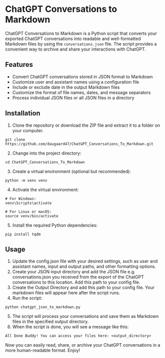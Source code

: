 # ChatGPT Conversations to Markdown
ChatGPT Conversations to Markdown is a Python script that converts your exported ChatGPT conversations into readable and well-formatted Markdown files by using the `conversations.json` file. The script provides a convenient way to archive and share your interactions with ChatGPT.

## Features
* Convert ChatGPT conversations stored in JSON format to Markdown
* Customize user and assistant names using a configuration file
* Include or exclude date in the output Markdown files
* Customize the format of file names, dates, and message separators
* Process individual JSON files or all JSON files in a directory

## Installation
1. Clone the repository or download the ZIP file and extract it to a folder on your computer.
```
git clone https://github.com/daugaard47/ChatGPT_Conversations_To_Markdown.git
```
2. Change into the project directory:
```
cd ChatGPT_Conversations_To_Markdown
````
3. Create a virtual environment (optional but recommended):
```
python -m venv venv
```
4. Activate the virtual environment:
```
# For Windows:
venv\Scripts\activate

# For Linux or macOS:
source venv/bin/activate
```

5. Install the required Python dependencies:
```
pip install tqdm
```

## Usage
1. Update the config.json file with your desired settings, such as user and assistant names, input and output paths, and other formatting options.
2. Create your JSON input directory and add the JSON file e.g. conversations.json you received from the export of the ChatGPT conversations to this location. Add this path to your config file.
3. Create the Output Directory and add this path to your config file. Your markdown files will appear here after the script runs.
4. Run the script:
```
python chatgpt_json_to_markdown.py
```
5. The script will process your conversations and save them as Markdown files in the specified output directory.
6. When the script is done, you will see a message like this:
```
All Done Buddy! You can access your files here: <output_directory>
```

Now you can easily read, share, or archive your ChatGPT conversations in a more human-readable format. Enjoy!
